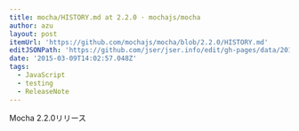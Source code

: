```yaml
---
title: mocha/HISTORY.md at 2.2.0 · mochajs/mocha
author: azu
layout: post
itemUrl: 'https://github.com/mochajs/mocha/blob/2.2.0/HISTORY.md'
editJSONPath: 'https://github.com/jser/jser.info/edit/gh-pages/data/2015/03/index.json'
date: '2015-03-09T14:02:57.048Z'
tags:
  - JavaScript
  - testing
  - ReleaseNote
---
```

Mocha 2.2.0リリース
